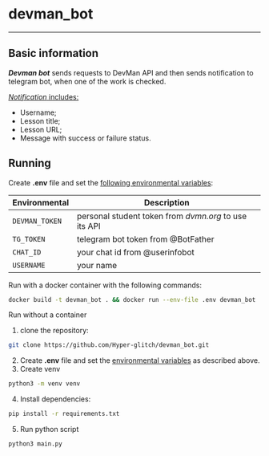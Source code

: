 # devman_bot
---

## Basic information

***Devman bot*** sends requests to DevMan API and then sends notification to telegram bot, when one of the work is checked.

<ins>*Notification* includes:</ins>  
- Username;
- Lesson title;
- Lesson URL;
- Message with success or failure status.

## Running

Create **.env** file and set the <ins>following environmental variables</ins>:  

| Environmental      | Description                                           |
|--------------------|-------------------------------------------------------|
| `DEVMAN_TOKEN`     | personal student token from *dvmn.org* to use its API |       
| `TG_TOKEN`         | telegram bot token from @BotFather                    |      
| `CHAT_ID`          | your chat id from @userinfobot                        |
| `USERNAME`         | your name                                             |

Run with a docker container with the following commands:
```bash
docker build -t devman_bot . && docker run --env-file .env devman_bot
```
Run without a container

1. clone the repository:
```bash
git clone https://github.com/Hyper-glitch/devman_bot.git
```
2. Create **.env** file and set the <ins>environmental variables</ins> as described above.
3. Create venv
```bash
python3 -m venv venv
```
4. Install dependencies:
```bash
pip install -r requirements.txt
```
5. Run python script
```bash
python3 main.py
```
